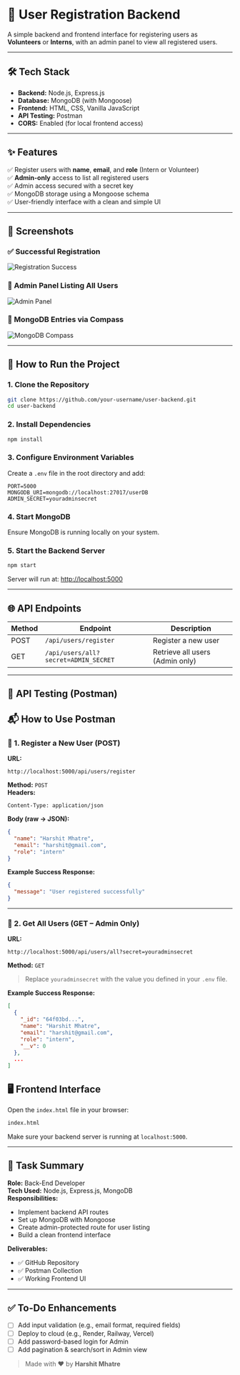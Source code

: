 # 👤 User Registration Backend

A simple backend and frontend interface for registering users as **Volunteers** or **Interns**, with an admin panel to view all registered users.

---

## 🛠 Tech Stack

- **Backend:** Node.js, Express.js
- **Database:** MongoDB (with Mongoose)
- **Frontend:** HTML, CSS, Vanilla JavaScript
- **API Testing:** Postman
- **CORS:** Enabled (for local frontend access)

---

## ✨ Features

✅ Register users with **name**, **email**, and **role** (Intern or Volunteer)  
✅ **Admin-only** access to list all registered users  
✅ Admin access secured with a secret key  
✅ MongoDB storage using a Mongoose schema  
✅ User-friendly interface with a clean and simple UI

---

## 📸 Screenshots

### ✅ Successful Registration
![Registration Success](./screenshots/1.png)

### 🔐 Admin Panel Listing All Users
![Admin Panel](./screenshots/2.png)

### 📂 MongoDB Entries via Compass
![MongoDB Compass](./screenshots/3.png)

---

## 🚀 How to Run the Project

### 1. Clone the Repository
```bash
git clone https://github.com/your-username/user-backend.git
cd user-backend
```

### 2. Install Dependencies
```bash
npm install
```

### 3. Configure Environment Variables

Create a `.env` file in the root directory and add:

```env
PORT=5000
MONGODB_URI=mongodb://localhost:27017/userDB
ADMIN_SECRET=youradminsecret
```

### 4. Start MongoDB
Ensure MongoDB is running locally on your system.

### 5. Start the Backend Server
```bash
npm start
```

Server will run at: [http://localhost:5000](http://localhost:5000)

---

## 🌐 API Endpoints

| Method | Endpoint                           | Description                      |
|--------|------------------------------------|----------------------------------|
| POST   | `/api/users/register`              | Register a new user              |
| GET    | `/api/users/all?secret=ADMIN_SECRET` | Retrieve all users (Admin only) |

---

## 🧪 API Testing (Postman)

## 📬 How to Use Postman

### 🔹 1. Register a New User (POST)

**URL:**  
```
http://localhost:5000/api/users/register
```

**Method:** `POST`  
**Headers:**
```
Content-Type: application/json
```

**Body (raw → JSON):**
```json
{
  "name": "Harshit Mhatre",
  "email": "harshit@gmail.com",
  "role": "intern"
}
```

**Example Success Response:**
```json
{
  "message": "User registered successfully"
}
```

---

### 🔹 2. Get All Users (GET – Admin Only)

**URL:**  
```
http://localhost:5000/api/users/all?secret=youradminsecret
```

**Method:** `GET`

> Replace `youradminsecret` with the value you defined in your `.env` file.

**Example Success Response:**
```json
[
  {
    "_id": "64f03bd...",
    "name": "Harshit Mhatre",
    "email": "harshit@gmail.com",
    "role": "intern",
    "__v": 0
  },
  ...
]
```

## 🖥 Frontend Interface

Open the `index.html` file in your browser:

```bash
index.html
```

Make sure your backend server is running at `localhost:5000`.

---

## 📄 Task Summary

**Role:** Back-End Developer  
**Tech Used:** Node.js, Express.js, MongoDB  
**Responsibilities:**
- Implement backend API routes
- Set up MongoDB with Mongoose
- Create admin-protected route for user listing
- Build a clean frontend interface

**Deliverables:**
- ✅ GitHub Repository
- ✅ Postman Collection
- ✅ Working Frontend UI

---

## ✅ To-Do Enhancements

- [ ] Add input validation (e.g., email format, required fields)
- [ ] Deploy to cloud (e.g., Render, Railway, Vercel)
- [ ] Add password-based login for Admin
- [ ] Add pagination & search/sort in Admin view

> Made with ❤️ by **Harshit Mhatre**
